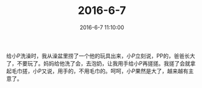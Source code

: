 ﻿---
title: 2016-6-7
date: 2016-6-7 11:10:00
tags:
categories: 爸爸
---
给小P洗澡时，我从澡盆里捞了一个他的玩具出来，小P立刻说，PP的，爸爸长大了，不要玩了。妈妈给他洗了会，去泡奶，让我用手给小P再搓搓。我搓了会就拿起毛巾搓，小P又说，用手的，不用毛巾的。呵呵，小P果然是大了，越来越有主意了。 ​​​​ 